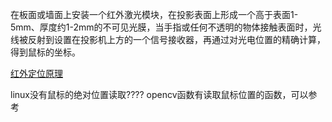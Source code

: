 在板面或墙面上安装一个红外激光模块，在投影表面上形成一个高于表面1-5mm、厚度约1-2mm的不可见光膜，当手指或任何不透明的物体接触表面时，光线被反射到设置在投影机上方的一个信号接收器，再通过对光电位置的精确计算，得到鼠标的坐标。

[红外定位原理](https://item.taobao.com/item.htm?spm=a230r.1.14.182.2hbG58&id=19270977189&ns=1&abbucket=1#detail)


linux没有鼠标的绝对位置读取????
opencv函数有读取鼠标位置的函数，可以参考